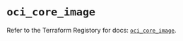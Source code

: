 # `oci_core_image`

Refer to the Terraform Registory for docs: [`oci_core_image`](https://registry.terraform.io/providers/oracle/oci/6.18.0/docs/resources/core_image).
